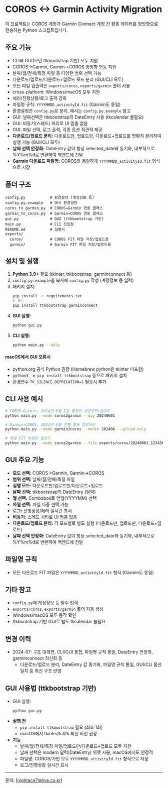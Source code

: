 
# COROS <-> Garmin Activity Migration

이 프로젝트는 COROS 계정과 Garmin Connect 계정 간 활동 데이터를 양방향으로 전송하는 Python 스크립트입니다.

## 주요 기능

- CLI와 GUI(모던 ttkbootstrap 기반) 모두 지원
- COROS→Garmin, Garmin→COROS 양방향 연동 지원
- 날짜/월/전체/특정 파일 등 다양한 범위 선택 가능
- 다운로드/업로드/다운로드+업로드 모드 분리 (GUI/CLI 모두)
- 모든 파일 입출력은 `exports/coros`, `exports/garmin` 폴더 사용
- cross-platform: Windows/macOS 모두 지원
- 에러/진행상황/로그 출력 강화
- 파일명 규칙: `YYYYMMDD_activityId.fit` (Garmin도 동일)
- 환경설정은 `config.py`로 분리, 예시는 `config.py.example` 참고
- GUI: 날짜선택은 ttkbootstrap의 DateEntry 사용 (tkcalendar 불필요)
- GUI: 비동기(스레드) 처리로 UI 멈춤 없음
- GUI: 파일 선택, 로그 출력, 각종 옵션 직관적 제공
- **다운로드/업로드 분리:** 다운로드만, 업로드만, 다운로드+업로드를 명확히 분리하여 실행 가능 (GUI/CLI 모두)
- **날짜 선택 안정화:** DateEntry 값이 항상 selected_date와 동기화, 내부적으로 %Y%m%d로 변환하여 백엔드에 전달
- **Garmin 다운로드 파일명:** COROS와 동일하게 `YYYYMMDD_activityId.fit` 형식으로 저장


## 폴더 구조

```
config.py           # 환경설정 (계정정보 등)
config.py.example   # 예시 환경설정
coros_to_garmin.py  # COROS→Garmin 연동 클래스
garmin_to_coros.py  # Garmin→COROS 연동 클래스
gui.py              # GUI (ttkbootstrap 기반)
main.py             # CLI 진입점
README.md           # 설명서
exports/
  coros/            # COROS FIT 파일 저장/업로드용
  garmin/           # Garmin FIT 파일 저장/업로드용
```

## 설치 및 실행

1. **Python 3.9+** 필요 (tkinter, ttkbootstrap, garminconnect 등)
2. `config.py.example`을 복사해 `config.py` 작성 (계정정보 등 입력)
3. 패키지 설치:
   ```bash
   pip install -r requirements.txt
   # 또는
   pip install ttkbootstrap garminconnect
   ```
4. **GUI 실행:**
   ```bash
   python gui.py
   ```
5. **CLI 실행:**
   ```bash
   python main.py --help
   ```

#### macOS에서 GUI 오류시

- python.org 공식 Python 권장 (Homebrew python은 tkinter 미포함)
- `python3 -m pip install ttkbootstrap` 등으로 패키지 설치
- 환경변수 `TK_SILENCE_DEPRECATION=1` 필요시 추가


## CLI 사용 예시

```bash
# COROS→Garmin, 2024년 6월 1일 활동만 다운로드+업로드
python main.py --mode coros2garmin --day 20240601

# Garmin→COROS, 2024년 6월 전체 활동 업로드만
python main.py --mode garmin2coros --month 202406 --upload-only

# 특정 FIT 파일만 업로드
python main.py --mode coros2garmin --file exports/coros/20240601_123456.fit --upload-only
```

## GUI 주요 기능

- **모드 선택:** COROS→Garmin, Garmin→COROS
- **범위 선택:** 날짜/월/전체/특정 파일
- **실행 모드:** 다운로드만/업로드만/다운로드+업로드
- **날짜 선택:** ttkbootstrap의 DateEntry (달력)
- **월 선택:** Combobox로 연월(YYYYMM) 선택
- **파일 선택:** 파일 다중 선택 가능
- **로그:** 진행상황/에러 실시간 표시
- **비동기:** 스레드 처리로 UI 멈춤 없음
- **다운로드/업로드 분리:** 각 모드별로 별도 실행 (다운로드만, 업로드만, 다운로드+업로드)
- **날짜 선택 안정화:** DateEntry 값이 항상 selected_date와 동기화, 내부적으로 %Y%m%d로 변환하여 백엔드에 전달

## 파일명 규칙

- 모든 다운로드 FIT 파일은 `YYYYMMDD_activityId.fit` 형식 (Garmin도 동일)

## 기타 참고

- `config.py`에 계정정보 등 필수 입력
- `exports/coros`, `exports/garmin` 폴더 자동 생성
- Windows/macOS 모두 동작 확인
- ttkbootstrap 기반 GUI로 별도 tkcalendar 불필요

## 변경 이력

- 2024-07: 구조 대개편, CLI/GUI 통합, 파일명 규칙 통일, DateEntry 안정화, garminconnect 최신화 등
  - 다운로드/업로드 분리, DateEntry 값 동기화, 파일명 규칙 통일, GUI/CLI 옵션 일치 등 최신 구조 반영

## GUI 사용법 (ttkbootstrap 기반)

- GUI 실행:
    ```bash
    python gui.py
    ```
- **실행 전**
    - `pip install ttkbootstrap` 필요 (최초 1회)
    - macOS에서 tkinter/tcl/tk 최신 버전 권장
- **기능**
    - 날짜/월/전체/특정 파일/업로드만/다운로드+업로드 모두 지원
    - 날짜 선택은 modern 달력(DateEntry) 위젯 사용, macOS에서도 안정적
    - 파일명: COROS/가민 모두 `YYYYMMDD_activityId.fit` 형식으로 저장
    - 로그/진행상황 실시간 표시

---

문의: [nightace7@live.co.kr]